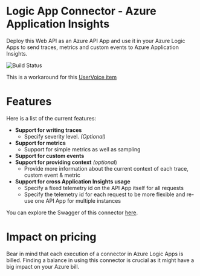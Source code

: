 # Logic App Connector - Azure Application Insights
Deploy this Web API as an Azure API App and use it in your Azure Logic Apps to send traces, metrics and custom events to Azure Application Insights.

![Build Status](https://tomkerkhove.visualstudio.com/_apis/public/build/definitions/c8608c00-3475-43b1-944b-c86b95825768/7/badge)

This is a workaround for this [UserVoice item](https://feedback.azure.com/forums/287593-logic-apps/suggestions/16833526-supporting-ai-for-logic-apps)

# Features
Here is a list of the current features:

- **Support for writing traces**
	- Specify severity level. *(Optional)*
- **Support for metrics**
	- Support for simple metrics as well as sampling
- **Support for custom events**
- **Support for providing context** *(optional*)
	- Provide more information about the current context of each trace, custom event & metric
- **Support for cross Application Insights usage**
	- Specify a fixed telemetry id on the API App itself for all requests
	- Specify the telemetry id for each request to be more flexible and re-use one API App for multiple instances

You can explore the Swagger of this connector [here](https://application-insights-connector.azurewebsites.net/swagger/).

# Impact on pricing
Bear in mind that each execution of a connector in Azure Logic Apps is billed. Finding a balance in using this connector is crucial as it might have a big impact on your Azure bill.